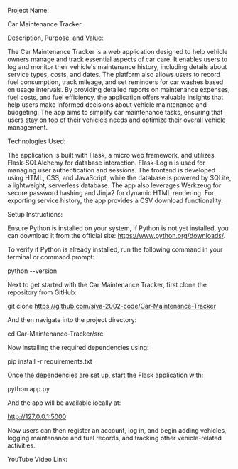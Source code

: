 Project Name: 

Car Maintenance Tracker 

Description, Purpose, and Value: 

The Car Maintenance Tracker is a web application designed to help vehicle owners manage and track essential aspects of car care. It enables users to log and monitor their vehicle's maintenance history, including details about service types, costs, and dates. The platform also allows users to record fuel consumption, track mileage, and set reminders for car washes based on usage intervals. By providing detailed reports on maintenance expenses, fuel costs, and fuel efficiency, the application offers valuable insights that help users make informed decisions about vehicle maintenance and budgeting. The app aims to simplify car maintenance tasks, ensuring that users stay on top of their vehicle’s needs and optimize their overall vehicle management. 

Technologies Used: 

The application is built with Flask, a micro web framework, and utilizes Flask-SQLAlchemy for database interaction. Flask-Login is used for managing user authentication and sessions. The frontend is developed using HTML, CSS, and JavaScript, while the database is powered by SQLite, a lightweight, serverless database. The app also leverages Werkzeug for secure password hashing and Jinja2 for dynamic HTML rendering. For exporting service history, the app provides a CSV download functionality. 

Setup Instructions: 

Ensure Python is installed on your system, if Python is not yet installed, you can download it from the official site: https://www.python.org/downloads/. 

To verify if Python is already installed, run the following command in your terminal or command prompt: 

python --version 

Next to get started with the Car Maintenance Tracker, first clone the repository from GitHub: 

git clone https://github.com/siva-2002-code/Car-Maintenance-Tracker 

And then navigate into the project directory: 

cd Car-Maintenance-Tracker/src 

Now installing the required dependencies using: 

pip install -r requirements.txt 

Once the dependencies are set up, start the Flask application with: 

python app.py 

And the app will be available locally at: 

http://127.0.0.1:5000 

Now users can then register an account, log in, and begin adding vehicles, logging maintenance and fuel records, and tracking other vehicle-related activities. 

YouTube Video Link:

